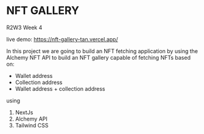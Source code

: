 # NFT GALLERY
R2W3 Week 4

live demo: https://nft-gallery-tan.vercel.app/

In this project we are going to build an NFT fetching application by using the Alchemy NFT API to build an NFT gallery capable of fetching NFTs based on:

* Wallet address
* Collection address
* Wallet address + collection address 

using 
1. NextJs
2. Alchemy API
3. Tailwind CSS
